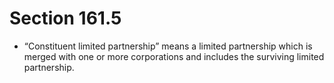 # Section 161.5

- “Constituent limited partnership” means a limited partnership which is merged with one or more corporations and includes the surviving limited partnership.
